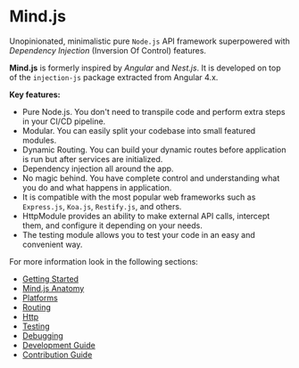 # Mind.js

Unopinionated, minimalistic pure `Node.js` API framework superpowered with _Dependency Injection_ (Inversion Of Control) features.


**Mind.js** is formerly inspired by _Angular_ and _Nest.js_. It is developed on top of the `injection-js` package extracted from Angular 4.x.


**Key features:**
* Pure Node.js. You don't need to transpile code and perform extra steps in your CI/CD pipeline. 
* Modular. You can easily split your codebase into small featured modules. 
* Dynamic Routing. You can build your dynamic routes before application is run but after services are initialized.
* Dependency injection all around the app.
* No magic behind. You have complete control and understanding what you do and what happens in application.
* It is compatible with the most popular web frameworks such as `Express.js`, `Koa.js`, `Restify.js`, and others.
* HttpModule provides an ability to make external API calls, intercept them, and configure it depending on your needs.
* The testing module allows you to test your code in an easy and convenient way.

For more information look in the following sections:
* [Getting Started](./wiki/GETTING_STARTED.md)
* [Mind.js Anatomy](wiki/MINDJS_ANATOMY.md)
* [Platforms](./wiki/PLATFORMS.md)
* [Routing](./wiki/ROUTING.md)
* [Http](./wiki/HTTP.md)
* [Testing](./wiki/TESTING.md)
* [Debugging](./wiki/DEBUGGING.md)
* [Development Guide](./wiki/DEVELOPMENT_GUIDE.md)
* [Contribution Guide](./CONTRIBUTION_GUIDE.md)
